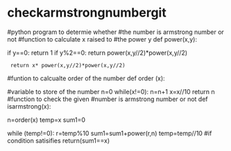 # checkarmstrongnumbergit
#python program to determie whether 
#the number is armstrong number or not
#function to calculate x raised to
#the power y
def power(x,y):

if y==0:
 return 1
 if y%2==0:
        return power(x,y//2)*power(x,y//2)

     return x* power(x,y//2)*power(x,y//2)
 #funtion to calcualte order of the number
 def order (x):
  
  #variable to store of the number
  n=0
  while(x!=0):
  n=n+1
  x=x//10
  return n
#function to check the given 
#number is armstrong number or not
def isarmstrong(x):
 
 n=order(x)
 temp=x
 sum1=0
 
 while (temp!=0):
 r=temp%10
 sum1=sum1+power(r,n)
 temp=temp//10
 #if condition satisifies
 return(sum1==x)
